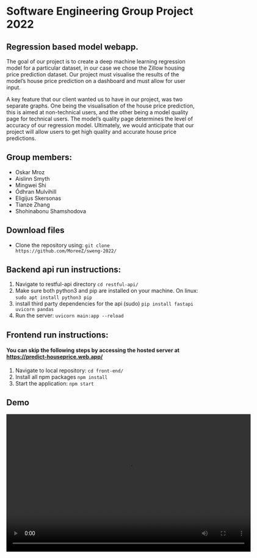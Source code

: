 # Software Engineering Group Project 2022
## Regression based model webapp.
The goal of our project is to create a deep machine learning regression model for a particular dataset, in our case we chose the Zillow housing price prediction dataset. Our project must visualise the results of the model’s house price prediction on a dashboard and must allow for user input.

A key feature that our client wanted us to have in our project, was two separate graphs. One being the visualisation of the house price prediction, this is aimed at non-technical users, and the other being a model quality page for technical users. The model’s quality page determines the level of accuracy of our regression model. Ultimately, we would anticipate that our project will allow users to get high quality and accurate house price predictions.

## Group members:
- Oskar Mroz
- Aislinn Smyth 
- Mingwei Shi
- Ódhran Mulvihill
- Eligijus Skersonas 
- Tianze Zhang
- Shohinabonu Shamshodova 

## Download files
- Clone the repository using: `git clone https://github.com/MoreeZ/sweng-2022/`

## Backend api run instructions: 
1. Navigate to restful-api directory `cd restful-api/`
2. Make sure both python3 and pip are installed on your machine. On linux: `sudo apt install python3 pip`
3. install third party dependencies for the api (sudo) `pip install fastapi uvicorn pandas`
4. Run the server: `uvicorn main:app --reload`

## Frontend run instructions:
#### You can skip the following steps by accessing the hosted server at https://predict-houseprice.web.app/
1. Navigate to local repository: `cd front-end/` 
2. Install all npm packages `npm install`
3. Start the application: `npm start`

## Demo
<video width="640" height="360" controls>
  <source src="Demo.mp4" type="video/mp4">
  Your browser does not support the video tag.
</video>

